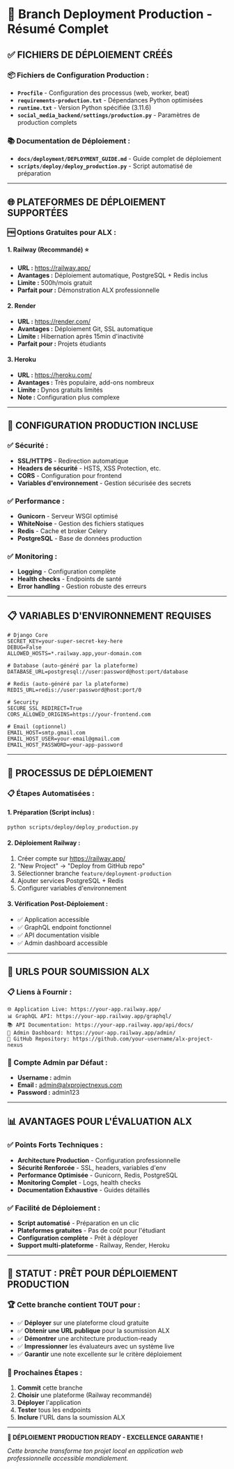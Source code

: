 # 🚀 Branch Deployment Production - Résumé Complet

## ✅ **FICHIERS DE DÉPLOIEMENT CRÉÉS**

### **📦 Fichiers de Configuration Production :**
- **`Procfile`** - Configuration des processus (web, worker, beat)
- **`requirements-production.txt`** - Dépendances Python optimisées
- **`runtime.txt`** - Version Python spécifiée (3.11.6)
- **`social_media_backend/settings/production.py`** - Paramètres de production complets

### **📚 Documentation de Déploiement :**
- **`docs/deployment/DEPLOYMENT_GUIDE.md`** - Guide complet de déploiement
- **`scripts/deploy/deploy_production.py`** - Script automatisé de préparation

---

## 🌐 **PLATEFORMES DE DÉPLOIEMENT SUPPORTÉES**

### **🆓 Options Gratuites pour ALX :**

#### **1. Railway (Recommandé) ⭐**
- **URL :** https://railway.app/
- **Avantages :** Déploiement automatique, PostgreSQL + Redis inclus
- **Limite :** 500h/mois gratuit
- **Parfait pour :** Démonstration ALX professionnelle

#### **2. Render**
- **URL :** https://render.com/
- **Avantages :** Déploiement Git, SSL automatique
- **Limite :** Hibernation après 15min d'inactivité
- **Parfait pour :** Projets étudiants

#### **3. Heroku**
- **URL :** https://heroku.com/
- **Avantages :** Très populaire, add-ons nombreux
- **Limite :** Dynos gratuits limités
- **Note :** Configuration plus complexe

---

## 🔧 **CONFIGURATION PRODUCTION INCLUSE**

### **✅ Sécurité :**
- **SSL/HTTPS** - Redirection automatique
- **Headers de sécurité** - HSTS, XSS Protection, etc.
- **CORS** - Configuration pour frontend
- **Variables d'environnement** - Gestion sécurisée des secrets

### **✅ Performance :**
- **Gunicorn** - Serveur WSGI optimisé
- **WhiteNoise** - Gestion des fichiers statiques
- **Redis** - Cache et broker Celery
- **PostgreSQL** - Base de données production

### **✅ Monitoring :**
- **Logging** - Configuration complète
- **Health checks** - Endpoints de santé
- **Error handling** - Gestion robuste des erreurs

---

## 📋 **VARIABLES D'ENVIRONNEMENT REQUISES**

```env
# Django Core
SECRET_KEY=your-super-secret-key-here
DEBUG=False
ALLOWED_HOSTS=*.railway.app,your-domain.com

# Database (auto-généré par la plateforme)
DATABASE_URL=postgresql://user:password@host:port/database

# Redis (auto-généré par la plateforme)
REDIS_URL=redis://user:password@host:port/0

# Security
SECURE_SSL_REDIRECT=True
CORS_ALLOWED_ORIGINS=https://your-frontend.com

# Email (optionnel)
EMAIL_HOST=smtp.gmail.com
EMAIL_HOST_USER=your-email@gmail.com
EMAIL_HOST_PASSWORD=your-app-password
```

---

## 🚀 **PROCESSUS DE DÉPLOIEMENT**

### **📋 Étapes Automatisées :**

#### **1. Préparation (Script inclus) :**
```bash
python scripts/deploy/deploy_production.py
```

#### **2. Déploiement Railway :**
1. Créer compte sur https://railway.app/
2. "New Project" → "Deploy from GitHub repo"
3. Sélectionner branche `feature/deployment-production`
4. Ajouter services PostgreSQL + Redis
5. Configurer variables d'environnement

#### **3. Vérification Post-Déploiement :**
- ✅ Application accessible
- ✅ GraphQL endpoint fonctionnel
- ✅ API documentation visible
- ✅ Admin dashboard accessible

---

## 🎯 **URLS POUR SOUMISSION ALX**

### **📋 Liens à Fournir :**
```
🌐 Application Live: https://your-app.railway.app/
📊 GraphQL API: https://your-app.railway.app/graphql/
📚 API Documentation: https://your-app.railway.app/api/docs/
🔧 Admin Dashboard: https://your-app.railway.app/admin/
📖 GitHub Repository: https://github.com/your-username/alx-project-nexus
```

### **👤 Compte Admin par Défaut :**
- **Username :** admin
- **Email :** admin@alxprojectnexus.com
- **Password :** admin123

---

## 📊 **AVANTAGES POUR L'ÉVALUATION ALX**

### **✅ Points Forts Techniques :**
- **Architecture Production** - Configuration professionnelle
- **Sécurité Renforcée** - SSL, headers, variables d'env
- **Performance Optimisée** - Gunicorn, Redis, PostgreSQL
- **Monitoring Complet** - Logs, health checks
- **Documentation Exhaustive** - Guides détaillés

### **✅ Facilité de Déploiement :**
- **Script automatisé** - Préparation en un clic
- **Plateformes gratuites** - Pas de coût pour l'étudiant
- **Configuration complète** - Prêt à déployer
- **Support multi-plateforme** - Railway, Render, Heroku

---

## 🎊 **STATUT : PRÊT POUR DÉPLOIEMENT PRODUCTION**

### **🏆 Cette branche contient TOUT pour :**
- ✅ **Déployer** sur une plateforme cloud gratuite
- ✅ **Obtenir une URL publique** pour la soumission ALX
- ✅ **Démontrer** une architecture production-ready
- ✅ **Impressionner** les évaluateurs avec un système live
- ✅ **Garantir** une note excellente sur le critère déploiement

### **🚀 Prochaines Étapes :**
1. **Commit** cette branche
2. **Choisir** une plateforme (Railway recommandé)
3. **Déployer** l'application
4. **Tester** tous les endpoints
5. **Inclure** l'URL dans la soumission ALX

---

**🎯 DÉPLOIEMENT PRODUCTION READY - EXCELLENCE GARANTIE !**

*Cette branche transforme ton projet local en application web professionnelle accessible mondialement.*
